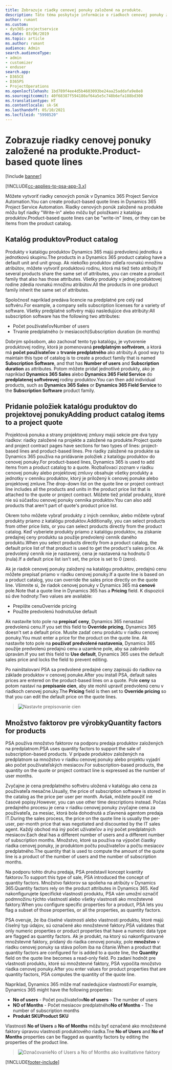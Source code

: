 ```yaml
---
title: Zobrazuje riadky cenovej ponuky založené na produkte.
description: Táto téma poskytuje informácie o riadkoch cenovej ponuky založenej na produkte.
author: rumant
ms.custom:
- dyn365-projectservice
ms.date: 03/06/2019
ms.topic: article
ms.author: rumant
audience: Admin
search.audienceType:
- admin
- customizer
- enduser
search.app:
- D365CE
- D365PS
- ProjectOperations
ms.openlocfilehash: 1bd789f4ee4d5b4603093be24aa25addafa9e8e8
ms.sourcegitcommit: 40f68387f594180af64a5e5c748b6efa188bd300
ms.translationtype: HT
ms.contentlocale: sk-SK
ms.lasthandoff: 05/10/2021
ms.locfileid: "5998520"
---
```

# <a name="product-based-quote-lines"></a><span data-ttu-id="35ce0-103">Zobrazuje riadky cenovej ponuky založené na produkte.</span><span class="sxs-lookup"><span data-stu-id="35ce0-103">Product-based quote lines</span></span>

[!include [banner](../includes/psa-now-project-operations.md)]

[!INCLUDE[cc-applies-to-psa-app-3.x](../includes/cc-applies-to-psa-app-3x.md)]


<span data-ttu-id="35ce0-104">Môžete vytvoriť riadky cenových ponúk v Dynamics 365 Project Service Automation.</span><span class="sxs-lookup"><span data-stu-id="35ce0-104">You can create product-based quote lines in Dynamics 365 Project Service Automation.</span></span> <span data-ttu-id="35ce0-105">Riadky cenových ponúk založené na produkte môžu byť riadky "Write-in" alebo môžu byť položkami z katalógu produktov.</span><span class="sxs-lookup"><span data-stu-id="35ce0-105">Product-based quote lines can be "write-in" lines, or they can be items from the product catalog.</span></span>

## <a name="product-catalog"></a><span data-ttu-id="35ce0-106">Katalóg produktov</span><span class="sxs-lookup"><span data-stu-id="35ce0-106">Product catalog</span></span>

<span data-ttu-id="35ce0-107">Produkty v katalógu produktov Dynamics 365 majú predvolenú jednotku a jednotkovú skupinu.</span><span class="sxs-lookup"><span data-stu-id="35ce0-107">The products in a Dynamics 365 product catalog have a default unit and unit group.</span></span> <span data-ttu-id="35ce0-108">Ak niekoľko produktov zdieľa rovnakú množinu atribútov, môžete vytvoriť produktovú rodinu, ktorá má tiež tieto atribúty.</span><span class="sxs-lookup"><span data-stu-id="35ce0-108">If several products share the same set of attributes, you can create a product family that also has those attributes.</span></span> <span data-ttu-id="35ce0-109">Všetky produkty v jednej produktovej rodine zdedia rovnakú množinu atribútov.</span><span class="sxs-lookup"><span data-stu-id="35ce0-109">All the products in one product family inherit the same set of attributes.</span></span>

<span data-ttu-id="35ce0-110">Spoločnosť napríklad predáva licencie na predplatné pre celý rad softvéru.</span><span class="sxs-lookup"><span data-stu-id="35ce0-110">For example, a company sells subscription licenses for a variety of software.</span></span> <span data-ttu-id="35ce0-111">Všetky predplatné softvéry májú nasledujúce dva atribúty:</span><span class="sxs-lookup"><span data-stu-id="35ce0-111">All subscription software has the following two attributes:</span></span>

- <span data-ttu-id="35ce0-112">Počet používateľov</span><span class="sxs-lookup"><span data-stu-id="35ce0-112">Number of users</span></span> 
- <span data-ttu-id="35ce0-113">Trvanie predplatného (v mesiacoch)</span><span class="sxs-lookup"><span data-stu-id="35ce0-113">Subscription duration (in months)</span></span>

<span data-ttu-id="35ce0-114">Dobrým spôsobom, ako zachovať tento typ katalógu, je vytvorenie produktovej rodiny, ktorá je pomenovaná **predplatným softvérom**, a ktorá má **počet používateľov** a **trvanie predplatného** ako atribúty.</span><span class="sxs-lookup"><span data-stu-id="35ce0-114">A good way to maintain this type of catalog is to create a product family that is named **Subscription Software**, and that has **Number of users** and **Subscription duration** as attributes.</span></span> <span data-ttu-id="35ce0-115">Potom môžete pridať jednotlivé produkty, ako je napríklad **Dynamics 365 Sales** alebo **Dynamics 365 Field Service** do **predplatenej softvérovej** rodiny produktov.</span><span class="sxs-lookup"><span data-stu-id="35ce0-115">You can then add individual products, such as **Dynamics 365 Sales** or **Dynamics 365 Field Service** to the **Subscription Software** product family.</span></span>

## <a name="adding-product-catalog-items-to-a-project-quote"></a><span data-ttu-id="35ce0-116">Pridanie položiek katalógu produktov do projektovej ponuky</span><span class="sxs-lookup"><span data-stu-id="35ce0-116">Adding product catalog items to a project quote</span></span>

<span data-ttu-id="35ce0-117">Projektová ponuka a strany projektovej zmluvy majú sekcie pre dva typy riadkov: riadky založené na projekte a založené na produkte.</span><span class="sxs-lookup"><span data-stu-id="35ce0-117">Project quote and project contract pages have sections for two types of lines: project-based lines and product-based lines.</span></span> <span data-ttu-id="35ce0-118">Pre riadky založené na produkte sa Dynamics 365 používa na pridávanie položiek z katalógu produktov do cenovej ponuky.</span><span class="sxs-lookup"><span data-stu-id="35ce0-118">For product-based lines, Dynamics 365 is used to add items from a product catalog to a quote.</span></span> <span data-ttu-id="35ce0-119">Rozbaľovací zoznam v riadku cenovej ponuky alebo projektovej zmluvy obsahuje všetky produkty a jednotky v cenníku produktov, ktorý je priložený k cenovej ponuke alebo projektovej zmluve.</span><span class="sxs-lookup"><span data-stu-id="35ce0-119">The drop-down list on the quote line or project contract line includes all the products and units in the product price list that is attached to the quote or project contract.</span></span> <span data-ttu-id="35ce0-120">Môžete tiež pridať produkty, ktoré nie sú súčasťou cenovej ponuky cenníka produktov.</span><span class="sxs-lookup"><span data-stu-id="35ce0-120">You can also add products that aren't part of quote's product price list.</span></span>

<span data-ttu-id="35ce0-121">Okrem toho môžete vybrať produkty z iných cenníkov, alebo môžete vybrať produkty priamo z katalógu produktov.</span><span class="sxs-lookup"><span data-stu-id="35ce0-121">Additionally, you can select products from other price lists, or you can select products directly from the product catalog.</span></span> <span data-ttu-id="35ce0-122">Keď vyberiete produkty priamo z katalógu produktov, na získanie predajnej ceny produktu sa použije predvolený cenník daného produktu.</span><span class="sxs-lookup"><span data-stu-id="35ce0-122">When you select products directly from a product catalog, the default price list of that product is used to get the product's sales price.</span></span> <span data-ttu-id="35ce0-123">Ak predvolený cenník nie je nastavený, cena je nastavená na hodnotu 0 (nula).</span><span class="sxs-lookup"><span data-stu-id="35ce0-123">If a default price list isn't set, the price is set to 0 (zero).</span></span>

<span data-ttu-id="35ce0-124">Ak je riadok cenovej ponuky založený na katalógu produktov, predajnú cenu môžete prepísať priamo v riadku cenovej ponuky.</span><span class="sxs-lookup"><span data-stu-id="35ce0-124">If a quote line is based on a product catalog, you can override the sales price directly on the quote line.</span></span> <span data-ttu-id="35ce0-125">Všimnite si, že riadok cenovej ponuky v Dynamics 365 má **cenové** pole.</span><span class="sxs-lookup"><span data-stu-id="35ce0-125">Note that a quote line in Dynamics 365 has a **Pricing** field.</span></span> <span data-ttu-id="35ce0-126">K dispozícii sú dve hodnoty:</span><span class="sxs-lookup"><span data-stu-id="35ce0-126">Two values are available:</span></span>

- <span data-ttu-id="35ce0-127">Prepíšte cenu</span><span class="sxs-lookup"><span data-stu-id="35ce0-127">Override pricing</span></span>  
- <span data-ttu-id="35ce0-128">Použite predvolenú hodnotu</span><span class="sxs-lookup"><span data-stu-id="35ce0-128">Use default</span></span>

<span data-ttu-id="35ce0-129">Ak nastavíte toto pole na **prepísať ceny**, Dynamics 365 nenastaví predvolenú cenu.</span><span class="sxs-lookup"><span data-stu-id="35ce0-129">If you set this field to **Override pricing**, Dynamics 365 doesn't set a default price.</span></span> <span data-ttu-id="35ce0-130">Musíte zadať cenu produktu v riadku cenovej ponuky.</span><span class="sxs-lookup"><span data-stu-id="35ce0-130">You must enter a price for the product on the quote line.</span></span> <span data-ttu-id="35ce0-131">Ak nastavíte toto pole na **používať predvolené nastavenia**, Dynamics 365 použije predvolenú predajnú cenu a uzamkne pole, aby sa zabránilo úpravám.</span><span class="sxs-lookup"><span data-stu-id="35ce0-131">If you set this field to **Use default**, Dynamics 365 uses the default sales price and locks the field to prevent editing.</span></span>

<span data-ttu-id="35ce0-132">Po nainštalovaní PSA sa predvolené predajné ceny zapisujú do riadkov na základe produktov v cenovej ponuke.</span><span class="sxs-lookup"><span data-stu-id="35ce0-132">After you install PSA, default sales prices are entered on the product-based lines on a quote.</span></span> <span data-ttu-id="35ce0-133">Pole **ceny** sa potom nastaví na **prepísanie cien**, aby ste mohli upraviť predvolenú cenu v riadkoch cenovej ponuky.</span><span class="sxs-lookup"><span data-stu-id="35ce0-133">The **Pricing** field is then set to **Override pricing** so that you can edit the default price on the quote lines.</span></span>

> ![Nastavte prepisovanie cien](media/basic-guide-10.png)
 
## <a name="quantity-factors-for-products"></a><span data-ttu-id="35ce0-135">Množstvo faktorov pre výrobky</span><span class="sxs-lookup"><span data-stu-id="35ce0-135">Quantity factors for products</span></span>

<span data-ttu-id="35ce0-136">PSA používa množstvo faktorov na podporu predaja produktov založených na predplatnom.</span><span class="sxs-lookup"><span data-stu-id="35ce0-136">PSA uses quantity factors to support the sale of subscription-based products.</span></span> <span data-ttu-id="35ce0-137">V prípade produktov založených na predplatnom sa množstvo v riadku cenovej ponuky alebo projektu vyjadrí ako počet používateľských mesiacov.</span><span class="sxs-lookup"><span data-stu-id="35ce0-137">For subscription-based products, the quantity on the quote or project contract line is expressed as the number of user months.</span></span>

<span data-ttu-id="35ce0-138">Zvyčajne je cena predplatného softvéru uložená v katalógu ako cena za používateľa mesačne.</span><span class="sxs-lookup"><span data-stu-id="35ce0-138">Usually, the price of subscription software is stored in the catalog as the price per user per month.</span></span> <span data-ttu-id="35ce0-139">Avšak, môžete použiť iné časové popisy.</span><span class="sxs-lookup"><span data-stu-id="35ce0-139">However, you can use other time descriptions instead.</span></span> <span data-ttu-id="35ce0-140">Počas predajného procesu je cena v riadku cenovej ponuky zvyčajne cena za používateľa, za mesiac, ktorá bola dohodnutá a zľavnená agentom predaja IT.</span><span class="sxs-lookup"><span data-stu-id="35ce0-140">During the sales process, the price on the quote line is usually the per-user, per-month price that was negotiated and discounted by the IT sales agent.</span></span> <span data-ttu-id="35ce0-141">Každý obchod má iný počet užívateľov a iný počet predplatných mesiacov.</span><span class="sxs-lookup"><span data-stu-id="35ce0-141">Each deal has a different number of users and a different number of subscription months.</span></span> <span data-ttu-id="35ce0-142">Množstvo, ktoré sa používa na výpočet čiastky riadka cenovej ponuky, je produktom počtu používateľov a počtu mesiacov predplatného.</span><span class="sxs-lookup"><span data-stu-id="35ce0-142">The quantity that is used to compute the amount of the quote line is a product of the number of users and the number of subscription months.</span></span>

<span data-ttu-id="35ce0-143">Na podporu tohto druhu predaja, PSA predstavil koncept kvantity faktorov.</span><span class="sxs-lookup"><span data-stu-id="35ce0-143">To support this type of sale, PSA introduced the concept of quantity factors.</span></span> <span data-ttu-id="35ce0-144">Množstvo faktorov sa spolieha na atribúty v Dynamics 365.</span><span class="sxs-lookup"><span data-stu-id="35ce0-144">Quantity factors rely on the product attributes in Dynamics 365.</span></span> <span data-ttu-id="35ce0-145">Keď nakonfigurujete špecifické vlastnosti produktu, PSA vám umožní označiť podmnožinu týchto vlastností alebo všetky vlastnosti ako množstevné faktory.</span><span class="sxs-lookup"><span data-stu-id="35ce0-145">When you configure specific properties for a product, PSA lets you flag a subset of those properties, or all the properties, as quantity factors.</span></span>

<span data-ttu-id="35ce0-146">PSA overuje, že iba číselné vlastnosti alebo vlastnosti produktu, ktoré majú číselný typ údajov, sú označené ako množstevné faktory.</span><span class="sxs-lookup"><span data-stu-id="35ce0-146">PSA validates that only numeric properties or product properties that have a numeric data type are flagged as quantity factors.</span></span> <span data-ttu-id="35ce0-147">Ak je produkt, na ktorý sú nakonfigurované množstevné faktory, pridaný do riadka cenovej ponuky, pole **množstvo** v riadku cenovej ponuky sa stáva poľom iba na čítanie.</span><span class="sxs-lookup"><span data-stu-id="35ce0-147">When a product that quantity factors are configured for is added to a quote line, the **Quantity** field on the quote line becomes a read-only field.</span></span> <span data-ttu-id="35ce0-148">Po zadaní hodnôt pre vlastnosti produktu, ktoré sú množstevné faktory, PSA vypočíta množstvo riadka cenovej ponuky.</span><span class="sxs-lookup"><span data-stu-id="35ce0-148">After you enter values for product properties that are quantity factors, PSA computes the quantity of the quote line.</span></span>

<span data-ttu-id="35ce0-149">Napríklad, Dynamics 365 môže mať nasledujúce vlastnosti:</span><span class="sxs-lookup"><span data-stu-id="35ce0-149">For example, Dynamics 365 might have the following properties:</span></span> 

- <span data-ttu-id="35ce0-150">**No of users** - Počet používateľov</span><span class="sxs-lookup"><span data-stu-id="35ce0-150">**No of users** - The number of users</span></span> 
- <span data-ttu-id="35ce0-151">**NO of Months** - Počet mesiacov predplatného</span><span class="sxs-lookup"><span data-stu-id="35ce0-151">**No of Months** - The number of subscription months</span></span>
- <span data-ttu-id="35ce0-152">**Produkt SKU**</span><span class="sxs-lookup"><span data-stu-id="35ce0-152">**Product SKU**</span></span> 

<span data-ttu-id="35ce0-153">Vlastnosti **No of Users** a **No of Months** môžu byť označené ako množstevné faktory úpravou vlastnosti produktového riadka.</span><span class="sxs-lookup"><span data-stu-id="35ce0-153">Tne **No of Users** and **No of Months** properties can be flagged as quantity factors by editing the properties of the product line.</span></span> 

> ![OznačovanieNo of Users a No of Months ako kvalitatívne faktory](media/basic-guide-11.png)
 


[!INCLUDE[footer-include](../includes/footer-banner.md)]